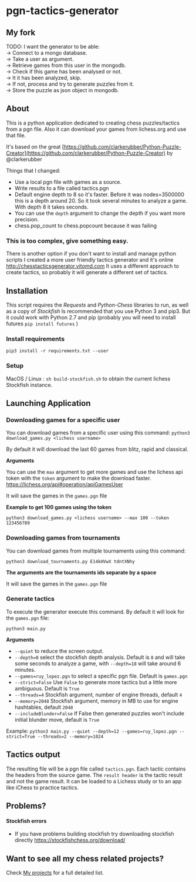 # pgn-tactics-generator

## My fork
TODO:
I want the generator to be able:\
-> Connect to a mongo database.\
-> Take a user as argument.\
-> Retrieve games from this user in the mongodb.\
-> Check if this game has been analysed or not.\
-> It it has been analyzed, skip.\
-> If not, process and try to generate puzzles from it.\
-> Store the puzzle as json object in mongodb.

## About

This is a python application dedicated to creating chess puzzles/tactics from a pgn file.
Also it can download your games from lichess.org and use that file.

It's based on the great  [https://github.com/clarkerubber/Python-Puzzle-Creator](https://github.com/clarkerubber/Python-Puzzle-Creator) by @clarkerubber

Things that I changed:
- Use a local pgn file with games as a source.
- Write results to a file called tactics.pgn
- Default engine depth to 8 so it's faster. Before it was nodes=3500000 this is a depth around 20. So it took several minutes to analyze a game. With depth 8 it takes seconds.
- You can use the `depth` argument to change the depth if you want more precision.
- chess.pop_count to chess.popcount because it was failing

### This is too complex, give something easy.
There is another option if you don't want to install and manage python scripts
I created a more user friendly tactics generator and it's online http://chesstacticsgenerator.vitomd.com
It uses a different approach to create tactics, so probably it will generate a different set of tactics.

## Installation

This script requires the *Requests* and *Python-Chess* libraries to run, as well as a copy of *Stockfish*
Is recommended that you use Python 3 and pip3. But it could work with Python 2.7 and pip (probably you will need to install futures `pip install futures` )

### Install requirements

`pip3 install -r requirements.txt --user`

### Setup

MacOS / Linux : `sh build-stockfish.sh` to obtain the current lichess Stockfish instance.

## Launching Application

### Downloading games for a specific user
You can download games from a specific user using this command:
`python3 download_games.py <lichess username>`


By default it will download the last 60 games from blitz, rapid and classical.

**Arguments**

You can use the `max` argument to get more games and use the lichess api token with the `token` argument to make the download faster. https://lichess.org/api#operation/apiGamesUser

It will save the games in the `games.pgn` file


**Example to get 100 games using the token**

`python3 download_games.py <lichess username> --max 100 --token 123456789`

### Downloading games from tournaments
You can download games from multiple tournaments using this command:

`python3 download_tournaments.py E14kHVwX tdntXNhy`

**The arguments are the tournaments ids separate by a space**

It will save the games in the `games.pgn` file


### Generate tactics


To execute the generator execute this command. By default it will look for the `games.pgn` file:

`python3 main.py`


**Arguments**

- `--quiet` to reduce the screen output.
- `--depth=8` select the stockfish depth analysis. Default is `8` and will take some seconds to analyze a game, with `--depth=18` will take around 6 minutes.
- `--games=ruy_lopez.pgn` to select a specific pgn file. Default is `games.pgn`
- `--strict=False` Use `False` to generate more tactics but a little more ambiguous. Default is `True`
- `--threads=4` Stockfish argument, number of engine threads, default `4`
- `--memory=2048` Stockfish argument, memory in MB to use for engine hashtables, default `2048`
- `--includeBlunder=False` If False then generated puzzles won't include initial blunder move, default is `True`

Example:
`python3 main.py --quiet --depth=12 --games=ruy_lopez.pgn --strict=True --threads=2 --memory=1024`

## Tactics output

The resulting file will be a pgn file called `tactics.pgn`. Each tactic contains the headers from the source game.
The `result header` is the tactic result and not the game result. It can be loaded to a Lichess study or to an app like iChess to practice tactics.

## Problems?

#### Stockfish errors
- If you have problems building stockfish try downloading stockfish directly https://stockfishchess.org/download/

## Want to see all my chess related projects?
Check [My projects](http://vitomd.com/blog/projects/) for a full detailed list.

